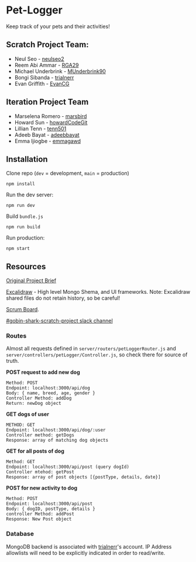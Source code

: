 # Pet-Logger
Keep track of your pets and their activities!

## Scratch Project Team:
- Neul Seo - [neulseo2](https://github.com/neulseo2)
- Reem Abi Ammar - [RGA29](https://github.com/RGA29)
- Michael Underbrink - [MUnderbrink90](https://github.com/MUnderbrink90)
- Bongi Sibanda - [trialnerr](https://github.com/trialnerr)
- Evan Griffith - [EvanCG](https://github.com/EvanCG)

## Iteration Project Team
- Marselena Romero - [marsbird](https://github.com/marsbird)
- Howard Sun - [howardCodeGit](https://github.com/howardCodeGit)
- Lillian Tenn - [tenn501](https://github.com/tenn501)
- Adeeb Bayat - [adeebbayat](https://github.com/adeebbayat)
- Emma Ijiogbe - [emmagawd](https://github.com/emmagawd)

## Installation

Clone repo (`dev` = development, `main` = production)

```
npm install
```

Run the dev server:
```
npm run dev
```
Build `bundle.js`
```
npm run build
```

Run production:
```
npm start
```

## Resources

[Original Project Brief](https://docs.google.com/document/d/1FRxqzQAyEkf6vKRIRw1K4uQE90Ns0TCO/edit)

[Excalidraw](https://excalidraw.com/#room=cfdad5ee56f4643e116a,x7qBxZRVR2t59n9GJfMYBQ) - High level Mongo Shema, and UI frameworks. Note: Excalidraw shared files do not retain history, so be careful!

[Scrum Board](https://team-omydjgcen49r.atlassian.net/jira/software/projects/GGS/boards/1).

[#gobin-shark-scratch-project slack channel](https://codesmithecri46.slack.com/archives/C06N9RH4L87)

### Routes

Almost all requests defined in `server/routers/petLoggerRouter.js` and `server/controllers/petLogger/Controller.js`, so check there for source of truth.

**POST request to add new dog**
```
Method: POST
Endpoint: localhost:3000/api/dog
Body: { name, breed, age, gender }
Controller Method: addDog
Return: newDog object
```

**GET dogs of user**
```
METHOD: GET
Endpoint: localhost:3000/api/dog/:user
Controller method: getDogs
Response: array of matching dog objects
```

**GET for all posts of dog**
```
Method: GET
Endpoint: localhost:3000/api/post (query dogId)
Controller mtehod: getPost
Response: array of post objects [{postType, details, date}]
```

**POST for new activity to dog**
```
Method: POST
Endpoint: localhost:3000/api/post
Body: { dogID, postType, details } 
controller Method: addPost
Response: New Post object
```

### Database

MongoDB backend is associated with [trialnerr](https://github.com/trialnerr)'s account. IP Address allowlists will need to be explicitly indicated in order to read/write.
